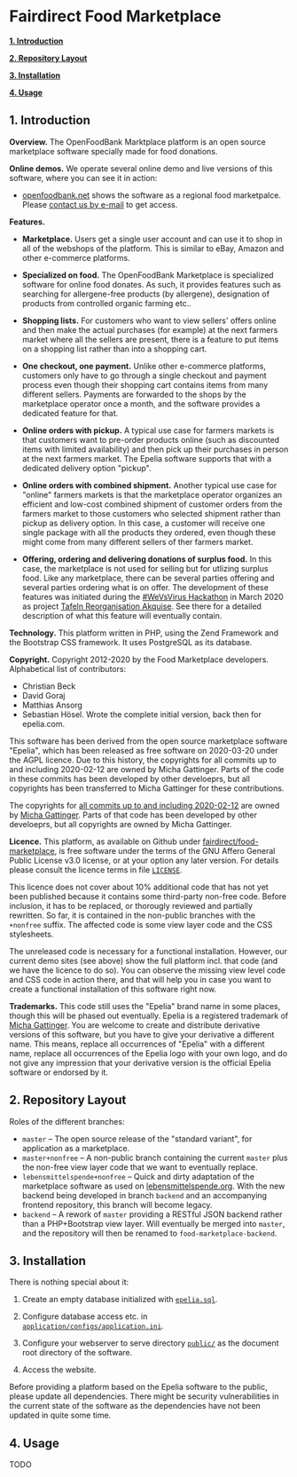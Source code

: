 # Fairdirect Food Marketplace

**[1. Introduction](#1-introduction)**

**[2. Repository Layout](#2-repository-layout)**

**[3. Installation](#3-installation)**

**[4. Usage](#4-usage)**

## 1. Introduction

**Overview.** The OpenFoodBank Marktplace platform is an open source marketplace software specially made for food donations. 

**Online demos.** We operate several online demo and live versions of this software, where you can see it in action:

* [openfoodbank.net](http://openfoodbank.net) shows the software as a regional food marketpalce. Please [contact us by e-mail](mailto:mail@fairdirect.org) to get access.

**Features.**

* **Marketplace.** Users get a single user account and can use it to shop in all of the webshops of the platform. This is similar to eBay, Amazon and other e-commerce platforms.

* **Specialized on food.** The OpenFoodBank Marketplace is specialized software for online food donates. As such, it provides features such as searching for allergene-free products (by allergene), designation of products from controlled organic farming etc..

* **Shopping lists.** For customers who want to view sellers' offers online and then make the actual purchases (for example) at the next farmers market where all the sellers are present, there is a feature to put items on a shopping list rather than into a shopping cart.

* **One checkout, one payment.** Unlike other e-commerce platforms, customers only have to go through a single checkout and payment process even though their shopping cart contains items from many different sellers. Payments are forwarded to the shops by the marketplace operator once a month, and the software provides a dedicated feature for that.

* **Online orders with pickup.** A typical use case for farmers markets is that customers want to pre-order products online (such as discounted items with limited availability) and then pick up their purchases in person at the next farmers market. The Epelia software supports that with a dedicated delivery option "pickup".

* **Online orders with combined shipment.** Another typical use case for "online" farmers markets is that the marketplace operator organizes an efficient and low-cost combined shipment of customer orders from the farmers market to those customers who selected shipment rather than pickup as delivery option. In this case, a customer will receive one single package with all the products they ordered, even though these might come from many different sellers of ther farmers market.

* **Offering, ordering and delivering donations of surplus food.** In this case, the marketplace is not used for selling but for utlizing surplus food. Like any marketplace, there can be several parties offering and several parties ordering what is on offer. The development of these features was initiated during the [#WeVsVirus Hackathon](https://wirvsvirushackathon.org/) in March 2020 as project [Tafeln Reorganisation Akquise](https://devpost.com/software/online-lebensmittel-aquise-fur-die-tafeln-fairdirect). See there for a detailed description of what this feature will eventually contain.


**Technology.** This platform written in PHP, using the Zend Framework and the Bootstrap CSS framework. It uses PostgreSQL as its database.

**Copyright.** Copyright 2012-2020 by the Food Marketplace developers. Alphabetical list of contributors:

* Christian Beck
* David Goraj
* Matthias Ansorg
* Sebastian Hösel. Wrote the complete initial version, back then for epelia.com.

This software has been derived from the open source marketplace software "Epelia", which has been released as free software on 2020-03-20 under the AGPL licence. Due to this history, the copyrights for all commits up to and including 2020-02-12 are owned by Micha Gattinger. Parts of the code in these commits has been developed by other develoeprs, but all copyrights has been transferred to Micha Gattinger for these contributions.

The copyrights for [all commits up to and including 2020-02-12](https://github.com/Fairdirect/epelia/tree/2af9da356b60f90b79e5900dc883c1184ed32b75) are owned by [Micha Gattinger](mailto:mail@michagattinger.de). Parts of that code has been developed by other develoeprs, but all copyrights are owned by Micha Gattinger.

**Licence.** This platform, as available on Github under [fairdirect/food-marketplace](https://github.com/fairdirect/food-marketplace), is free software under the terms of the GNU Affero General Public License v3.0 license, or at your option any later version. For details please consult the licence terms in file [`LICENSE`](https://github.com/fairdirect/food-marketplace/blob/master/LICENSE).

This licence does not cover about 10% additional code that has not yet been published because it contains some third-party non-free code. Before inclusion, it has to be replaced, or thorougly reviewed and partially rewritten. So far, it is contained in the non-public branches with the `+nonfree` suffix. The affected code is some view layer code and the CSS stylesheets.

The unreleased code is necessary for a functional installation. However, our current demo sites (see above) show the full platform incl. that code (and we have the licence to do so). You can observe the missing view level code and CSS code in action there, and that will help you in case you want to create a functional installation of this software right now.

**Trademarks.** This code still uses the "Epelia" brand name in some places, though this will be phased out eventually. Epelia is a registered trademark of [Micha Gattinger](mailto:mail@michagattinger.de). You are welcome to create and distribute derivative versions of this software, but you have to give your derivative a different name. This means, replace all occurrences of "Epelia" with a different name, replace all occurrences of the Epelia logo with your own logo, and do not give any impression that your derivative version is the official Epelia software or endorsed by it.


## 2. Repository Layout

Roles of the different branches:

* `master` – The open source release of the "standard variant", for application as a marketplace.
* `master+nonfree` – A non-public branch containing the current `master` plus the non-free view layer code that we want to eventually replace.
* `lebensmittelspende+nonfree` – Quick and dirty adaptation of the marketplace software as used on [lebensmittelspende.org](http://lebensmittelspende.org/). With the new backend being developed in branch `backend` and an accompanying frontend repository, this branch will become legacy.
* `backend` – A rework of `master` providing a RESTful JSON backend rather than a PHP+Bootstrap view layer. Will eventually be merged into `master`, and the repository will then be renamed to `food-marketplace-backend`.


## 3. Installation

There is nothing special about it:

1. Create an empty database initialized with [`epelia.sql`](https://github.com/fairdirect/food-marketplace/blob/master/docs/epelia.sql).

2. Configure database access etc. in [`application/configs/application.ini`](https://github.com/fairdirect/food-marketplace/blob/master/application/configs/application.ini).

3. Configure your webserver to serve directory [`public/`](https://github.com/fairdirect/food-marketplace/tree/master/public) as the document root directory of the software.

4. Access the website.

Before providing a platform based on the Epelia software to the public, please update all dependencies. There might be security vulnerabilities in the current state of the software as the dependencies have not been updated in quite some time.


## 4. Usage

TODO
